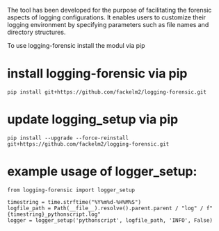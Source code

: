 The tool has been developed for the purpose of facilitating the forensic aspects of logging configurations. 
It enables users to customize their logging environment by specifying parameters such as file names and directory structures.

To use logging-forensic install the modul via pip

# install logging-forensic via pip
````
pip install git+https://github.com/fackelm2/logging-forensic.git
````

# update logging_setup via pip
````
pip install --upgrade --force-reinstall git+https://github.com/fackelm2/logging-forensic.git
````

# example usage of logger_setup:
````
from logging-forensic import logger_setup

timestring = time.strftime("%Y%m%d-%H%M%S")
logfile_path = Path(__file__).resolve().parent.parent / "log" / f"{timestring}_pythonscript.log"
logger = logger_setup('pythonscript', logfile_path, 'INFO', False)
````

